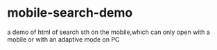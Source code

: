 # mobile-search-demo
a demo of html of search sth on the mobile,which can only open with a mobile or with an adaptive mode on PC
